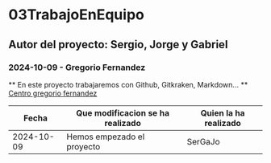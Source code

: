 # 03TrabajoEnEquipo
## Autor del proyecto: Sergio, Jorge y Gabriel
### 2024-10-09 - Gregorio Fernandez
** En este proyecto trabajaremos con Github, Gitkraken, Markdown... **
[Centro gregorio fernandez](https://www.gregoriofer.com)

| Fecha | Que modificacion se ha realizado | Quien la ha realizado |
| ----------- | ----------- | ----------- |
| 2024-10-09 | Hemos empezado el proyecto | SerGaJo |

